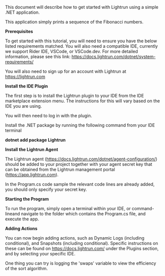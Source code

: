 This document will describe how to get started with Lightrun using a simple .NET application.

This application simply prints a sequence of the Fibonacci numbers.

**Prerequisites**

To get started with this tutorial, you will need to ensure you have the below listed requirements matched. You will also need a compatible IDE, currently we support Rider IDE, VSCode, or VSCode.dev. For more detailed information, please see this link: https://docs.lightrun.com/dotnet/system-requirements/

You will also need to sign up for an account with Lightrun at https://lightrun.com

**Install the IDE Plugin**

The first step is to install the Lightrun plugin to your IDE from the IDE marketplace extension menu. The instructions for this will vary based on the IDE you are using.

You will then need to log in with the plugin.

Install the .NET package by running the following command from your IDE terminal

**dotnet add package Lightrun**

**Install the Lightrun Agent**

The Lightrun agent (https://docs.lightrun.com/dotnet/agent-configuration/) should be added to your project together with your agent secret key that can be obtained from the Lightrun management portal (https://app.lightrun.com).

In the Program.cs code sample the relevant code lines are already added, you should only specify your secret key.

**Starting the Program**

To run the program, simply open a terminal within your IDE, or command-lineand navigate to the folder which contains the Program.cs file, and execute the app.

**Adding Actions**

You can now begin adding actions, such as Dynamic Logs (including conditional), and Snapshots (including conditional). 
Specific instructions on these can be found on https://docs.lightrun.com/ under the Plugins section, and by selecting your specific IDE.

One thing you can try is logging the 'swaps' variable to view the efficiency of the sort algorithm.
